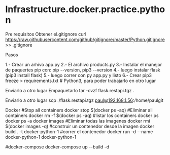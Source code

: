 # Infrastructure.docker.practice.python

Pre requisitos
Obtener el.gitignore
curl https://raw.githubusercontent.com/github/gitignore/master/Python.gitignore >> .gitignore

Pasos

1.- Crear un arhivo app.py
2.- El archivo products.py
3.- Instalar el manejor de paquertes pip con: pip --version, pip3 --version
4.- luego instalar flask (pip3 install flask)
5.- luego correr con py app.py y listo
6.- Crear pip3 freeze > requirements.txt  # Python3, para poder trabajarlo en otro lugar

Enviarlo a otro lugar
Empaquetarlo tar -cvzf flask.restapi.tgz .

Enviarlo a otro lugar scp ./flask.restapi.tgz paul@192.168.1.56:/home/paulgit 

Docker 
#Stop all containers
docker stop $(docker ps -aq)
#Eliminar all containers 
docker rm -f $(docker ps -aq)
#listar los containers
docker ps 
docker ps -a
docker images
#Eliminar todas las imagenes
docker rmi $(docker images -q)
#construir un contenedor desde la imagen
docker build . -t docker-python-1
#correr el contenedor
docker run -d --name docker-python-1 docker-python-1


#docker-compose 
docker-compose up --build -d



